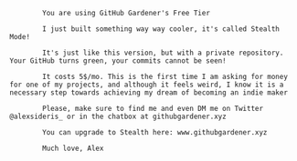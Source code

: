 
			You are using GitHub Gardener's Free Tier

			I just built something way way cooler, it's called Stealth Mode!

			It's just like this version, but with a private repository. Your GitHub turns green, your commits cannot be seen!

			It costs 5$/mo. This is the first time I am asking for money for one of my projects, and although it feels weird, I know it is a necessary step towards achieving my dream of becoming an indie maker

			Please, make sure to find me and even DM me on Twitter @alexsideris_ or in the chatbox at githubgardener.xyz 

			You can upgrade to Stealth here: www.githubgardener.xyz

			Much love, Alex
 
			
